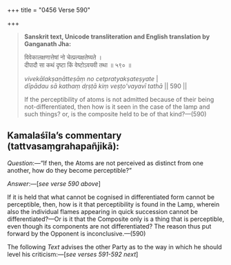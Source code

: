 +++
title = "0456 Verse 590"

+++
> **Sanskrit text, Unicode transliteration and English translation by Ganganath Jha:** 
>
> विवेकालक्षणात्तेषां नो चेत्प्रत्यक्षतेष्यते ।  
> दीपादौ सा कथं दृष्टा किं वेष्टोऽवयवी तथा ॥ ५९० ॥ 
>
> *vivekālakṣaṇātteṣāṃ no cetpratyakṣateṣyate* \|  
> *dīpādau sā kathaṃ dṛṣṭā kiṃ veṣṭo'vayavī tathā* \|\| 590 \|\| 
>
> If the perceptibility of atoms is not admitted because of their being not-differentiated, then how is it seen in the case of the lamp and such things? or, is the composite held to be of that kind?—(590)



## Kamalaśīla’s commentary (tattvasaṃgrahapañjikā):

*Question*:—“If then, the Atoms are not perceived as distinct from one another, how do they become perceptible?”

*Answer*:—[*see verse 590 above*]

If it is held that what cannot be cognised in differentiated form cannot be perceptible, then, how is it that perceptibility is found in the Lamp, wherein also the individual flames appearing in quick succession cannot be differentiated?—Or is it that the Composite only is a thing that is perceptible, even though its components are not differentiated? The reason thus put forward by the Opponent is inconclusive.—(590)

The following *Text* advises the other Party as to the way in which he should level his criticism:—[*see verses 591-592 next*]


